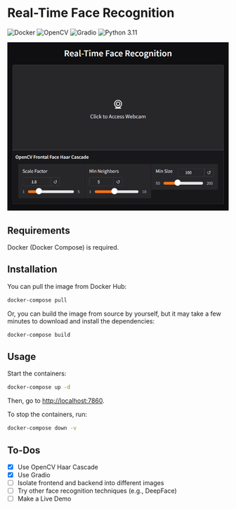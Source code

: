 # Real-Time Face Recognition

![Docker](https://img.shields.io/badge/-Docker-46a2f1?style=flat-square&logo=docker&logoColor=white)
![OpenCV](https://img.shields.io/badge/-OpenCV-5C3EE8?style=flat-square&logo=OpenCV&logoColor=white)
![Gradio](https://img.shields.io/badge/-Gradio-orange?style=flat-square&logo=gradio&logoColor=white)
![Python 3.11](https://img.shields.io/badge/-Python%203.11-3776AB?style=flat-square&logo=python&logoColor=white)

![Screenshot](image.png)

## Requirements

Docker (Docker Compose) is required.

## Installation

You can pull the image from Docker Hub:

```bash
docker-compose pull
```

Or, you can build the image from source by yourself, but it may take a few minutes to download and install the dependencies:

```bash
docker-compose build
```

## Usage

Start the containers:

```bash
docker-compose up -d
```

Then, go to <http://localhost:7860>.

To stop the containers, run:

```bash
docker-compose down -v
```

## To-Dos

* [x] Use OpenCV Haar Cascade
* [x] Use Gradio
* [ ] Isolate frontend and backend into different images
* [ ] Try other face recognition techniques (e.g., DeepFace)
* [ ] Make a Live Demo
